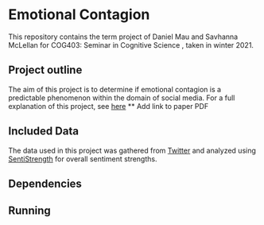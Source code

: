 # Emotional Contagion

This repository contains the term project of Daniel Mau and Savhanna McLellan for COG403: Seminar in Cognitive Science , taken in winter 2021.


## Project outline
The aim of this project is to determine if emotional contagion is a predictable phenomenon within the domain of social media. 
For a full explanation of this project, see [here]() ** Add link to paper PDF

## Included Data
The data used in this project was gathered from [Twitter](https://developer.twitter.com/en/docs/twitter-api) and analyzed using [SentiStrength](http://sentistrength.wlv.ac.uk/) for overall sentiment strengths.


## Dependencies


## Running